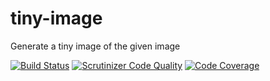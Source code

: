 # tiny-image

Generate a tiny image of the given image

[![Build Status](https://travis-ci.org/clement-michelet/tiny-image.svg?branch=master)](https://travis-ci.org/clement-michelet/tiny-image)
[![Scrutinizer Code Quality](https://scrutinizer-ci.com/g/clement-michelet/tiny-image/badges/quality-score.png?b=master)](https://scrutinizer-ci.com/g/clement-michelet/tiny-image/?branch=master)
[![Code Coverage](https://scrutinizer-ci.com/g/clement-michelet/tiny-image/badges/coverage.png?b=master)](https://scrutinizer-ci.com/g/clement-michelet/tiny-image/?branch=master)
